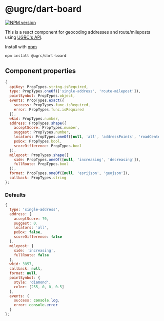 # @ugrc/dart-board

[![NPM version](https://badgen.net/npm/v/@ugrc/dart-board)](https://www.npmjs.com/package/@ugrc/dart-board)

This is a react component for geocoding addresses and route/mileposts using [UGRC's API](https://api.mapserv.utah.gov).

Install with [npm](https://www.npmjs.com/)

```bash
npm install @ugrc/dart-board
```

## Component properties

```js
{
  apiKey: PropTypes.string.isRequired,
  type: PropTypes.oneOf(['single-address', 'route-milepost']),
  pointSymbol: PropTypes.object,
  events: PropTypes.exact({
    success: PropTypes.func.isRequired,
    error: PropTypes.func.isRequired
  }),
  wkid: PropTypes.number,
  address: PropTypes.shape({
    acceptScore: PropTypes.number,
    suggest: PropTypes.number,
    locators: PropTypes.oneOf([null, 'all', 'addressPoints', 'roadCenterlines']),
    poBox: PropTypes.bool,
    scoreDifference: PropTypes.bool
  }),
  milepost: PropTypes.shape({
    side: PropTypes.oneOf([null, 'increasing', 'decreasing']),
    fullRoute: PropTypes.bool
  }),
  format: PropTypes.oneOf([null, 'esrijson', 'geojson']),
  callback: PropTypes.string
};
```

### Defaults

```js
{
  type: 'single-address',
  address: {
    acceptScore: 70,
    suggest: 0,
    locators: 'all',
    poBox: false,
    scoreDifference: false
  },
  milepost: {
    side: 'increasing',
    fullRoute: false
  },
  wkid: 3857,
  callback: null,
  format: null,
  pointSymbol: {
    style: 'diamond',
    color: [255, 0, 0, 0.5]
  },
  events: {
    success: console.log,
    error: console.error
  }
};
```
